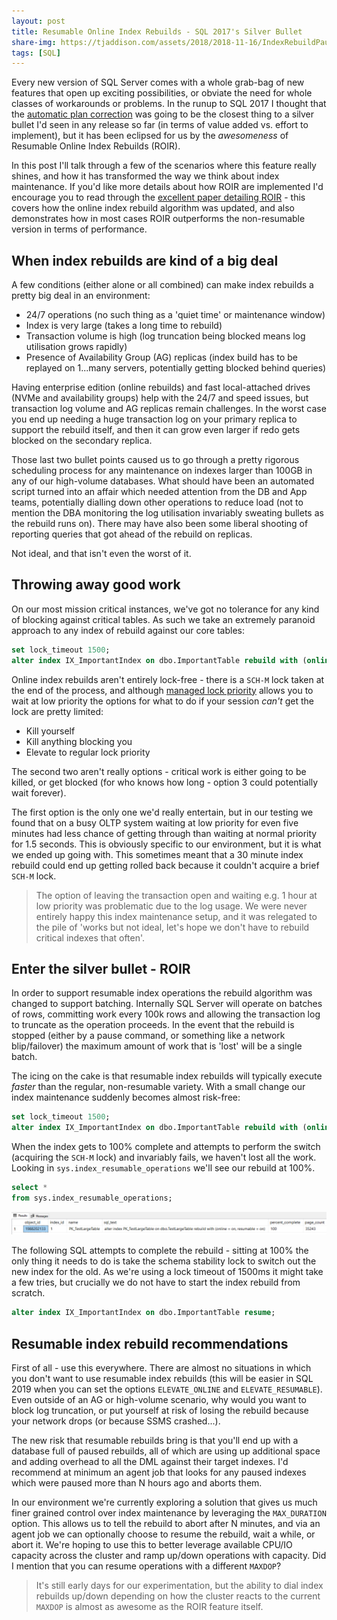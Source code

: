 ```yaml
---
layout: post
title: Resumable Online Index Rebuilds - SQL 2017's Silver Bullet
share-img: https://tjaddison.com/assets/2018/2018-11-16/IndexRebuildPaused.png
tags: [SQL]
---
```


Every new version of SQL Server comes with a whole grab-bag of new features that open up exciting possibilities, or obviate the need for whole classes of workarounds or problems.  In the runup to SQL 2017 I thought that the [automatic plan correction] was going to be the closest thing to a silver bullet I'd seen in any release so far (in terms of value added vs. effort to implement), but it has been eclipsed for us by the _awesomeness_ of Resumable Online Index Rebuilds (ROIR).

In this post I'll talk through a few of the scenarios where this feature really shines, and how it has transformed the way we think about index maintenance.  If you'd like more details about how ROIR are implemented I'd encourage you to read through the [excellent paper detailing ROIR] - this covers how the online index rebuild algorithm was updated, and also demonstrates how in most cases ROIR outperforms the non-resumable version in terms of performance.

<!--more-->

## When index rebuilds are kind of a big deal

A few conditions (either alone or all combined) can make index rebuilds a pretty big deal in an environment:

- 24/7 operations (no such thing as a 'quiet time' or maintenance window)
- Index is very large (takes a long time to rebuild)
- Transaction volume is high (log truncation being blocked means log utilisation grows rapidly)
- Presence of Availability Group (AG) replicas (index build has to be replayed on 1...many servers, potentially getting blocked behind queries)

Having enterprise edition (online rebuilds) and fast local-attached drives (NVMe and availability groups) help with the 24/7 and speed issues, but transaction log volume and AG replicas remain challenges.  In the worst case you end up needing a huge transaction log on your primary replica to support the rebuild itself, and then it can grow even larger if redo gets blocked on the secondary replica.

Those last two bullet points caused us to go through a pretty rigorous scheduling process for any maintenance on indexes larger than 100GB in any of our high-volume databases.  What should have been an automated script turned into an affair which needed attention from the DB and App teams,  potentially dialling down other operations to reduce load (not to mention the DBA monitoring the log utilisation invariably sweating bullets as the rebuild runs on).  There may have also been some liberal shooting of reporting queries that got ahead of the rebuild on replicas.

Not ideal, and that isn't even the worst of it.

## Throwing away good work

On our most mission critical instances, we've got no tolerance for any kind of blocking against critical tables.  As such we take an extremely paranoid approach to any index of rebuild against our core tables:

```sql
set lock_timeout 1500;
alter index IX_ImportantIndex on dbo.ImportantTable rebuild with (online = on);
```

Online index rebuilds aren't entirely lock-free - there is a `SCH-M` lock taken at the end of the process, and although [managed lock priority] allows you to wait at low priority the options for what to do if your session _can't_ get the lock are pretty limited:

- Kill yourself
- Kill anything blocking you
- Elevate to regular lock priority

The second two aren't really options - critical work is either going to be killed, or get blocked (for who knows how long - option 3 could potentially wait forever).

The first option is the only one we'd really entertain, but in our testing we found that on a busy OLTP system waiting at low priority for even five minutes had less chance of getting through than waiting at normal priority for 1.5 seconds.  This is obviously specific to our environment, but it is what we ended up going with.  This sometimes meant that a 30 minute index rebuild could end up getting rolled back because it couldn't acquire a brief `SCH-M` lock.

>The option of leaving the transaction open and waiting e.g. 1 hour at low priority was problematic due to the log usage.  We were never entirely happy this index maintenance setup, and it was relegated to the pile of 'works but not ideal, let's hope we don't have to rebuild critical indexes that often'.

## Enter the silver bullet - ROIR

In order to support resumable index operations the rebuild algorithm was changed to support batching.  Internally SQL Server will operate on batches of rows, committing work every 100k rows and allowing the transaction log to truncate as the operation proceeds.  In the event that the rebuild is stopped (either by a pause command, or something like a network blip/failover) the maximum amount of work that is 'lost' will be a single batch.

The icing on the cake is that resumable index rebuilds will typically execute _faster_ than the regular, non-resumable variety.   With a small change our index maintenance suddenly becomes almost risk-free:

```sql
set lock_timeout 1500;
alter index IX_ImportantIndex on dbo.ImportantTable rebuild with (online = on, resumable = on);
```

When the index gets to 100% complete and attempts to perform the switch (acquiring the `SCH-M` lock) and invariably fails, we haven't lost all the work.  Looking in `sys.index_resumable_operations` we'll see our rebuild at 100%.

```sql
select *
from sys.index_resumable_operations;
```

![Paused index rebuild](/assets/2018/2018-11-16/IndexRebuildPaused.png)

The following SQL attempts to complete the rebuild - sitting at 100% the only thing it needs to do is take the schema stability lock to switch out the new index for the old.  As we're using a lock timeout of 1500ms it might take a few tries, but crucially we do not have to start the index rebuild from scratch.

```sql
alter index IX_ImportantIndex on dbo.ImportantTable resume;
```

## Resumable index rebuild recommendations

First of all - use this everywhere.  There are almost no situations in which you don't want to use resumable index rebuilds (this will be easier in SQL 2019 when you can set the options `ELEVATE_ONLINE` and `ELEVATE_RESUMABLE`).  Even outside of an AG or high-volume scenario, why would you want to block log truncation, or put yourself at risk of losing the rebuild because your network drops (or because SSMS crashed...).

The new risk that resumable rebuilds bring is that you'll end up with a database full of paused rebuilds, all of which are using up additional space and adding overhead to all the DML against their target indexes.  I'd recommend at minimum an agent job that looks for any paused indexes which were paused more than N hours ago and aborts them.

In our environment we're currently exploring a solution that gives us much finer grained control over index maintenance by leveraging the `MAX_DURATION` option.  This allows us to tell the rebuild to abort after N minutes, and via an agent job we can optionally choose to resume the rebuild, wait a while, or abort it.  We're hoping to use this to better leverage available CPU/IO capacity across the cluster and ramp up/down operations with capacity.  Did I mention that you can resume operations with a different `MAXDOP`?

>It's still early days for our experimentation, but the ability to dial index rebuilds up/down depending on how the cluster reacts to the current `MAXDOP` is almost as awesome as the ROIR feature itself.

[automatic plan correction]: https://docs.microsoft.com/en-us/sql/relational-databases/automatic-tuning/automatic-tuning#automatic-plan-correction
[excellent paper detailing ROIR]: http://www.vldb.org/pvldb/vol10/p1742-antonopoulos.pdf
[managed lock priority]: https://blogs.msdn.microsoft.com/sql_shep/2014/04/30/sql-server-2014-managed-lock-priority-for-partition-switch-and-online-reindex/